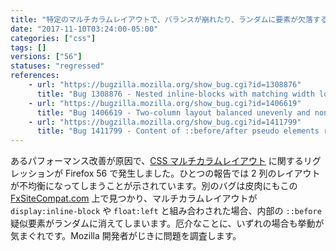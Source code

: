 ```yaml
---
title: "特定のマルチカラムレイアウトで、バランスが崩れたり、ランダムに要素が欠落する場合があります"
date: "2017-11-10T03:24:00-05:00"
categories: ["css"]
tags: []
versions: ["56"]
statuses: "regressed"
references:
    - url: "https://bugzilla.mozilla.org/show_bug.cgi?id=1308876"
      title: "Bug 1308876 - Nested inline-blocks with matching width locks up browser due to O(2^depth) reflow performance"
    - url: "https://bugzilla.mozilla.org/show_bug.cgi?id=1406619"
      title: "Bug 1406619 - Two-column layout balanced unevenly and nondeterministically since Firefox 56"
    - url: "https://bugzilla.mozilla.org/show_bug.cgi?id=1411799"
      title: "Bug 1411799 - Content of ::before/after pseudo elements randomly disappears when display:inline-block and float are used"
---
```

あるパフォーマンス改善が原因で、[CSS マルチカラムレイアウト](https://developer.mozilla.org/ja/docs/Web/CSS/CSS_Columns) に関するリグレッションが Firefox 56 で発生しました。ひとつの報告では 2 列のレイアウトが不均衡になってしまうことが示されています。別のバグは皮肉にもこの [FxSiteCompat.com](https://www.fxsitecompat.com/ja/docs/) 上で見つかり、マルチカラムレイアウトが `display:inline-block` や `float:left` と組み合わされた場合、内部の `::before` 疑似要素がランダムに消えてしまいます。厄介なことに、いずれの場合も挙動が気まぐれです。Mozilla 開発者がじきに問題を調査します。
